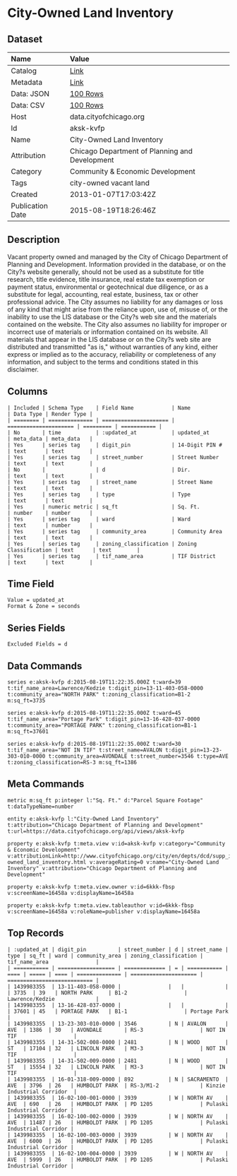 # City-Owned Land Inventory

## Dataset

| Name | Value |
| :--- | :---- |
| Catalog | [Link](https://catalog.data.gov/dataset/city-owned-land-inventory-b8efd) |
| Metadata | [Link](https://data.cityofchicago.org/api/views/aksk-kvfp) |
| Data: JSON | [100 Rows](https://data.cityofchicago.org/api/views/aksk-kvfp/rows.json?max_rows=100) |
| Data: CSV | [100 Rows](https://data.cityofchicago.org/api/views/aksk-kvfp/rows.csv?max_rows=100) |
| Host | data.cityofchicago.org |
| Id | aksk-kvfp |
| Name | City-Owned Land Inventory |
| Attribution | Chicago Department of Planning and Development |
| Category | Community & Economic Development |
| Tags | city-owned vacant land |
| Created | 2013-01-07T17:03:42Z |
| Publication Date | 2015-08-19T18:26:46Z |

## Description

Vacant property owned and managed by the City of Chicago Department of Planning and Development. Information provided in the database, or on the City?s website generally, should not be used as a substitute for title research, title evidence, title insurance, real estate tax exemption or payment status, environmental or geotechnical due diligence, or as a substitute for legal, accounting, real estate, business, tax or other professional advice. The City assumes no liability for any damages or loss of any kind that might arise from the reliance upon, use of, misuse of, or the inability to use the LIS database or the City?s web site and the materials contained on the website. The City also assumes no liability for improper or incorrect use of materials or information contained on its website. All materials that appear in the LIS database or on the City?s web site are distributed and transmitted "as is," without warranties of any kind, either express or implied as to the accuracy, reliability or completeness of any information, and subject to the terms and conditions stated in this disclaimer.

## Columns

```ls
| Included | Schema Type    | Field Name            | Name                  | Data Type | Render Type |
| ======== | ============== | ===================== | ===================== | ========= | =========== |
| No       | time           | :updated_at           | updated_at            | meta_data | meta_data   |
| Yes      | series tag     | digit_pin             | 14-Digit PIN #        | text      | text        |
| Yes      | series tag     | street_number         | Street Number         | text      | text        |
| No       |                | d                     | Dir.                  | text      | text        |
| Yes      | series tag     | street_name           | Street Name           | text      | text        |
| Yes      | series tag     | type                  | Type                  | text      | text        |
| Yes      | numeric metric | sq_ft                 | Sq. Ft.               | number    | number      |
| Yes      | series tag     | ward                  | Ward                  | text      | number      |
| Yes      | series tag     | community_area        | Community Area        | text      | text        |
| Yes      | series tag     | zoning_classification | Zoning Classification | text      | text        |
| Yes      | series tag     | tif_name_area         | TIF District          | text      | text        |
```

## Time Field

```ls
Value = updated_at
Format & Zone = seconds
```

## Series Fields

```ls
Excluded Fields = d
```

## Data Commands

```ls
series e:aksk-kvfp d:2015-08-19T11:22:35.000Z t:ward=39 t:tif_name_area=Lawrence/Kedzie t:digit_pin=13-11-403-058-0000 t:community_area="NORTH PARK" t:zoning_classification=B1-2 m:sq_ft=3735

series e:aksk-kvfp d:2015-08-19T11:22:35.000Z t:ward=45 t:tif_name_area="Portage Park" t:digit_pin=13-16-428-037-0000 t:community_area="PORTAGE PARK" t:zoning_classification=B1-1 m:sq_ft=37601

series e:aksk-kvfp d:2015-08-19T11:22:35.000Z t:ward=30 t:tif_name_area="NOT IN TIF" t:street_name=AVALON t:digit_pin=13-23-303-010-0000 t:community_area=AVONDALE t:street_number=3546 t:type=AVE t:zoning_classification=RS-3 m:sq_ft=1386
```

## Meta Commands

```ls
metric m:sq_ft p:integer l:"Sq. Ft." d:"Parcel Square Footage" t:dataTypeName=number

entity e:aksk-kvfp l:"City-Owned Land Inventory" t:attribution="Chicago Department of Planning and Development" t:url=https://data.cityofchicago.org/api/views/aksk-kvfp

property e:aksk-kvfp t:meta.view v:id=aksk-kvfp v:category="Community & Economic Development" v:attributionLink=http://www.cityofchicago.org/city/en/depts/dcd/supp_info/city-owned_land_inventory.html v:averageRating=0 v:name="City-Owned Land Inventory" v:attribution="Chicago Department of Planning and Development"

property e:aksk-kvfp t:meta.view.owner v:id=6kkk-fbsp v:screenName=16458a v:displayName=16458a

property e:aksk-kvfp t:meta.view.tableauthor v:id=6kkk-fbsp v:screenName=16458a v:roleName=publisher v:displayName=16458a
```

## Top Records

```ls
| :updated_at | digit_pin          | street_number | d | street_name | type | sq_ft | ward | community_area | zoning_classification | tif_name_area               | 
| =========== | ================== | ============= | = | =========== | ==== | ===== | ==== | ============== | ===================== | =========================== | 
| 1439983355  | 13-11-403-058-0000 |               |   |             |      | 3735  | 39   | NORTH PARK     | B1-2                  | Lawrence/Kedzie             | 
| 1439983355  | 13-16-428-037-0000 |               |   |             |      | 37601 | 45   | PORTAGE PARK   | B1-1                  | Portage Park                | 
| 1439983355  | 13-23-303-010-0000 | 3546          | N | AVALON      | AVE  | 1386  | 30   | AVONDALE       | RS-3                  | NOT IN TIF                  | 
| 1439983355  | 14-31-502-008-0000 | 2481          | N | WOOD        | ST   | 17104 | 32   | LINCOLN PARK   | M3-3                  | NOT IN TIF                  | 
| 1439983355  | 14-31-502-009-0000 | 2481          | N | WOOD        | ST   | 15554 | 32   | LINCOLN PARK   | M3-3                  | NOT IN TIF                  | 
| 1439983355  | 16-01-318-009-0000 | 892           | N | SACRAMENTO  | AVE  | 3796  | 26   | HUMBOLDT PARK  | RS-3/M1-2             | Kinzie Industrial Corridor  | 
| 1439983355  | 16-02-100-001-0000 | 3939          | W | NORTH AV    | AVE  | 690   | 26   | HUMBOLDT PARK  | PD 1205               | Pulaski Industrial Corridor | 
| 1439983355  | 16-02-100-002-0000 | 3939          | W | NORTH AV    | AVE  | 11487 | 26   | HUMBOLDT PARK  | PD 1205               | Pulaski Industrial Corridor | 
| 1439983355  | 16-02-100-003-0000 | 3939          | W | NORTH AV    | AVE  | 6000  | 26   | HUMBOLDT PARK  | PD 1205               | Pulaski Industrial Corridor | 
| 1439983355  | 16-02-100-004-0000 | 3939          | W | NORTH AV    | AVE  | 5999  | 26   | HUMBOLDT PARK  | PD 1205               | Pulaski Industrial Corridor | 
```